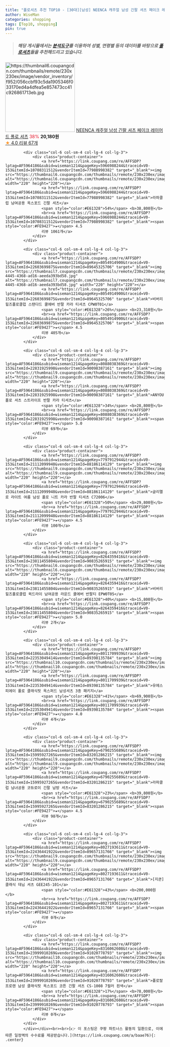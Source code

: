 ```yaml
---
title: "폴로셔츠 추천 TOP10 - [30대][남성] NEENCA 캐주얼 남성 긴팔 셔츠 페이크 레이어드 폴로 셔츠"
author: WiseMan
categories: shopping
tags: [Top10, shopping]
pin: true
---
```


> ##### 해당 게시물에서는 [**분석도구**](https://itemscout.io/)를 이용하여 **성별**, **연령별** 등의 데이터를 바탕으로 [**폴로셔츠**](https://link.coupang.com/a/baae76)들을 추천해드리고 있습니다.
<div class="container"><div class="row">
            <div class="col-6 col-sm-4 col-lg-4 col-lg-3">
                <div class="product-container">
                    <a href="https://link.coupang.com/re/AFFSDP?lptag=AF5964186&subid=wiseman1214&pageKey=6888368629&traceid=V0-153&itemId=16529344641&vendorItemId=83716267715" target="_blank"><img src="https://thumbnail6.coupangcdn.com/thumbnails/remote/230x230ex/image/vendor_inventory/f952/056ccbf93c5da1905346f033170ed4a4dfea5e857473cc41c926861713eb.jpg" alt="https://thumbnail6.coupangcdn.com/thumbnails/remote/230x230ex/image/vendor_inventory/f952/056ccbf93c5da1905346f033170ed4a4dfea5e857473cc41c926861713eb.jpg" width="220" height="220"></a>
                    <a href="https://link.coupang.com/re/AFFSDP?lptag=AF5964186&subid=wiseman1214&pageKey=6888368629&traceid=V0-153&itemId=16529344641&vendorItemId=83716267715" target="_blank">NEENCA 캐주얼 남성 긴팔 셔츠 페이크 레이어드 폴로 셔츠</a>
                    <span style="color:#E61328">38%</span> <b>20,180원</b>
                    <br><a href="https://link.coupang.com/re/AFFSDP?lptag=AF5964186&subid=wiseman1214&pageKey=6888368629&traceid=V0-153&itemId=16529344641&vendorItemId=83716267715" target="_blank"><span style="color:#FE9427">★</span> 4.0
                    리뷰 67개</a>
                </div>
            </div>
            
            <div class="col-6 col-sm-4 col-lg-4 col-lg-3">
                <div class="product-container">
                    <a href="https://link.coupang.com/re/AFFSDP?lptag=AF5964186&subid=wiseman1214&pageKey=5966988244&traceid=V0-153&itemId=10708311512&vendorItemId=77988998382" target="_blank"><img src="https://thumbnail6.coupangcdn.com/thumbnails/remote/230x230ex/image/vendor_inventory/b3c9/bed506c46c6faa768949ea85a8e9ae43ab03e4498aa3461b255c423a4b32.jpg" alt="https://thumbnail6.coupangcdn.com/thumbnails/remote/230x230ex/image/vendor_inventory/b3c9/bed506c46c6faa768949ea85a8e9ae43ab03e4498aa3461b255c423a4b32.jpg" width="220" height="220"></a>
                    <a href="https://link.coupang.com/re/AFFSDP?lptag=AF5964186&subid=wiseman1214&pageKey=5966988244&traceid=V0-153&itemId=10708311512&vendorItemId=77988998382" target="_blank">라파클럽 남여공용 옥스포드 긴팔 셔츠</a>
                    <span style="color:#E61328">54%</span> <b>38,800원</b>
                    <br><a href="https://link.coupang.com/re/AFFSDP?lptag=AF5964186&subid=wiseman1214&pageKey=5966988244&traceid=V0-153&itemId=10708311512&vendorItemId=77988998382" target="_blank"><span style="color:#FE9427">★</span> 4.5
                    리뷰 1061개</a>
                </div>
            </div>
            
            <div class="col-6 col-sm-4 col-lg-4 col-lg-3">
                <div class="product-container">
                    <a href="https://link.coupang.com/re/AFFSDP?lptag=AF5964186&subid=wiseman1214&pageKey=8054914900&traceid=V0-153&itemId=22603699875&vendorItemId=89645325706" target="_blank"><img src="https://thumbnail7.coupangcdn.com/thumbnails/remote/230x230ex/image/retail/images/2024/04/24/18/5/c839f629-4445-4368-ad16-aeeda393bd58.jpg" alt="https://thumbnail7.coupangcdn.com/thumbnails/remote/230x230ex/image/retail/images/2024/04/24/18/5/c839f629-4445-4368-ad16-aeeda393bd58.jpg" width="220" height="220"></a>
                    <a href="https://link.coupang.com/re/AFFSDP?lptag=AF5964186&subid=wiseman1214&pageKey=8054914900&traceid=V0-153&itemId=22603699875&vendorItemId=89645325706" target="_blank">비버리힐즈폴로클럽 스탠다드 쿨에버 반팔 카라 티셔츠 CPW0T01</a>
                    <span style="color:#E61328">26%</span> <b>23,310원</b>
                    <br><a href="https://link.coupang.com/re/AFFSDP?lptag=AF5964186&subid=wiseman1214&pageKey=8054914900&traceid=V0-153&itemId=22603699875&vendorItemId=89645325706" target="_blank"><span style="color:#FE9427">★</span> 4.5
                    리뷰 405개</a>
                </div>
            </div>
            
            <div class="col-6 col-sm-4 col-lg-4 col-lg-3">
                <div class="product-container">
                    <a href="https://link.coupang.com/re/AFFSDP?lptag=AF5964186&subid=wiseman1214&pageKey=8088038369&traceid=V0-153&itemId=22831925998&vendorItemId=90098387161" target="_blank"><img src="https://thumbnail9.coupangcdn.com/thumbnails/remote/230x230ex/image/vendor_inventory/25b5/de54367bd6e76c3ba7f8f24a81b0feca1a40614fa8569ab569ce4dfe5b7d.jpg" alt="https://thumbnail9.coupangcdn.com/thumbnails/remote/230x230ex/image/vendor_inventory/25b5/de54367bd6e76c3ba7f8f24a81b0feca1a40614fa8569ab569ce4dfe5b7d.jpg" width="220" height="220"></a>
                    <a href="https://link.coupang.com/re/AFFSDP?lptag=AF5964186&subid=wiseman1214&pageKey=8088038369&traceid=V0-153&itemId=22831925998&vendorItemId=90098387161" target="_blank">ANYOU 폴로 셔츠 스트라이프 반팔 카라 티셔츠</a>
                    <span style="color:#E61328">34%</span> <b>28,800원</b>
                    <br><a href="https://link.coupang.com/re/AFFSDP?lptag=AF5964186&subid=wiseman1214&pageKey=8088038369&traceid=V0-153&itemId=22831925998&vendorItemId=90098387161" target="_blank"><span style="color:#FE9427">★</span> 5.0
                    리뷰 69개</a>
                </div>
            </div>
            
            <div class="col-6 col-sm-4 col-lg-4 col-lg-3">
                <div class="product-container">
                    <a href="https://link.coupang.com/re/AFFSDP?lptag=AF5964186&subid=wiseman1214&pageKey=7797912944&traceid=V0-153&itemId=21112099940&vendorItemId=88186114129" target="_blank"><img src="https://thumbnail9.coupangcdn.com/thumbnails/remote/230x230ex/image/vendor_inventory/6b32/bdf955b3c142b04f49b062e026b41f1325c85a30d98969a44454cd771ba9.jpg" alt="https://thumbnail9.coupangcdn.com/thumbnails/remote/230x230ex/image/vendor_inventory/6b32/bdf955b3c142b04f49b062e026b41f1325c85a30d98969a44454cd771ba9.jpg" width="220" height="220"></a>
                    <a href="https://link.coupang.com/re/AFFSDP?lptag=AF5964186&subid=wiseman1214&pageKey=7797912944&traceid=V0-153&itemId=21112099940&vendorItemId=88186114129" target="_blank">글리멜로 라이트 여름 남성 폴로 니트 카라 반팔 티셔츠 C72006</a>
                    <span style="color:#E61328">50%</span> <b>29,800원</b>
                    <br><a href="https://link.coupang.com/re/AFFSDP?lptag=AF5964186&subid=wiseman1214&pageKey=7797912944&traceid=V0-153&itemId=21112099940&vendorItemId=88186114129" target="_blank"><span style="color:#FE9427">★</span> 4.5
                    리뷰 100개</a>
                </div>
            </div>
            
            <div class="col-6 col-sm-4 col-lg-4 col-lg-3">
                <div class="product-container">
                    <a href="https://link.coupang.com/re/AFFSDP?lptag=AF5964186&subid=wiseman1214&pageKey=8264359416&traceid=V0-153&itemId=23811455804&vendorItemId=90835265915" target="_blank"><img src="https://thumbnail6.coupangcdn.com/thumbnails/remote/230x230ex/image/vendor_inventory/bd66/b70b40c789496d64d4e1d49691b9a603c0afd35af4f83fae9f452c1edf50.jpg" alt="https://thumbnail6.coupangcdn.com/thumbnails/remote/230x230ex/image/vendor_inventory/bd66/b70b40c789496d64d4e1d49691b9a603c0afd35af4f83fae9f452c1edf50.jpg" width="220" height="220"></a>
                    <a href="https://link.coupang.com/re/AFFSDP?lptag=AF5964186&subid=wiseman1214&pageKey=8264359416&traceid=V0-153&itemId=23811455804&vendorItemId=90835265915" target="_blank">비버리힐즈폴로클럽 퀵드라이 남여공용 라운드 쿨에버 반팔티 EPW0T05</a>
                    <span style="color:#E61328">40%</span> <b>15,800원</b>
                    <br><a href="https://link.coupang.com/re/AFFSDP?lptag=AF5964186&subid=wiseman1214&pageKey=8264359416&traceid=V0-153&itemId=23811455804&vendorItemId=90835265915" target="_blank"><span style="color:#FE9427">★</span> 5.0
                    리뷰 2개</a>
                </div>
            </div>
            
            <div class="col-6 col-sm-4 col-lg-4 col-lg-3">
                <div class="product-container">
                    <a href="https://link.coupang.com/re/AFFSDP?lptag=AF5964186&subid=wiseman1214&pageKey=8011709939&traceid=V0-153&itemId=22353049414&vendorItemId=89398135784" target="_blank"><img src="https://thumbnail10.coupangcdn.com/thumbnails/remote/230x230ex/image/vendor_inventory/4e92/51b3513479f25e5e5d44fac7e176b95970e99a1c912c958bb0bdd88c9e07.jpg" alt="https://thumbnail10.coupangcdn.com/thumbnails/remote/230x230ex/image/vendor_inventory/4e92/51b3513479f25e5e5d44fac7e176b95970e99a1c912c958bb0bdd88c9e07.jpg" width="220" height="220"></a>
                    <a href="https://link.coupang.com/re/AFFSDP?lptag=AF5964186&subid=wiseman1214&pageKey=8011709939&traceid=V0-153&itemId=22353049414&vendorItemId=89398135784" target="_blank">유에스피에이 폴로 클래식핏 옥스퍼드 남성셔츠 3종 패키지</a>
                    <span style="color:#E61328">41%</span> <b>69,900원</b>
                    <br><a href="https://link.coupang.com/re/AFFSDP?lptag=AF5964186&subid=wiseman1214&pageKey=8011709939&traceid=V0-153&itemId=22353049414&vendorItemId=89398135784" target="_blank"><span style="color:#FE9427">★</span> 4.0
                    리뷰 4개</a>
                </div>
            </div>
            
            <div class="col-6 col-sm-4 col-lg-4 col-lg-3">
                <div class="product-container">
                    <a href="https://link.coupang.com/re/AFFSDP?lptag=AF5964186&subid=wiseman1214&pageKey=6790255689&traceid=V0-153&itemId=15995927265&vendorItemId=83201286215" target="_blank"><img src="https://thumbnail9.coupangcdn.com/thumbnails/remote/230x230ex/image/vendor_inventory/9f1a/5f668dd5e902b3e96482be77cbd2b187a77b4ec74035a95f2f6236dfb04d.jpg" alt="https://thumbnail9.coupangcdn.com/thumbnails/remote/230x230ex/image/vendor_inventory/9f1a/5f668dd5e902b3e96482be77cbd2b187a77b4ec74035a95f2f6236dfb04d.jpg" width="220" height="220"></a>
                    <a href="https://link.coupang.com/re/AFFSDP?lptag=AF5964186&subid=wiseman1214&pageKey=6790255689&traceid=V0-153&itemId=15995927265&vendorItemId=83201286215" target="_blank">라파클럽 남녀공용 코듀로이 긴팔 남방 셔츠</a>
                    <span style="color:#E61328">23%</span> <b>39,800원</b>
                    <br><a href="https://link.coupang.com/re/AFFSDP?lptag=AF5964186&subid=wiseman1214&pageKey=6790255689&traceid=V0-153&itemId=15995927265&vendorItemId=83201286215" target="_blank"><span style="color:#FE9427">★</span> 4.5
                    리뷰 98개</a>
                </div>
            </div>
            
            <div class="col-6 col-sm-4 col-lg-4 col-lg-3">
                <div class="product-container">
                    <a href="https://link.coupang.com/re/AFFSDP?lptag=AF5964186&subid=wiseman1214&pageKey=8027193611&traceid=V0-153&itemId=22436441922&vendorItemId=89657131766" target="_blank"><img src="https://thumbnail9.coupangcdn.com/thumbnails/remote/230x230ex/image/vendor_inventory/b86a/1826cf0127d7deade85421336071edb122ea94d572a9d4e471f98150f9ae.jpg" alt="https://thumbnail9.coupangcdn.com/thumbnails/remote/230x230ex/image/vendor_inventory/b86a/1826cf0127d7deade85421336071edb122ea94d572a9d4e471f98150f9ae.jpg" width="220" height="220"></a>
                    <a href="https://link.coupang.com/re/AFFSDP?lptag=AF5964186&subid=wiseman1214&pageKey=8027193611&traceid=V0-153&itemId=22436441922&vendorItemId=89657131766" target="_blank">[지쿤]클래식 데님 셔츠 GEE245-101</a>
                    <span style="color:#E61328">43%</span> <b>200,000원</b>
                    <br><a href="https://link.coupang.com/re/AFFSDP?lptag=AF5964186&subid=wiseman1214&pageKey=8027193611&traceid=V0-153&itemId=22436441922&vendorItemId=89657131766" target="_blank"><span style="color:#FE9427">★</span> 
                    리뷰 0개</a>
                </div>
            </div>
            
            <div class="col-6 col-sm-4 col-lg-4 col-lg-3">
                <div class="product-container">
                    <a href="https://link.coupang.com/re/AFFSDP?lptag=AF5964186&subid=wiseman1214&pageKey=8316062608&traceid=V0-153&itemId=23999910269&vendorItemId=91020778793" target="_blank"><img src="https://thumbnail10.coupangcdn.com/thumbnails/remote/230x230ex/image/vendor_inventory/7fc7/12d88b2c8f71bcf5ec739cb5d485d35fc190999e3f9dd5e5a47bc77c8142.jpg" alt="https://thumbnail10.coupangcdn.com/thumbnails/remote/230x230ex/image/vendor_inventory/7fc7/12d88b2c8f71bcf5ec739cb5d485d35fc190999e3f9dd5e5a47bc77c8142.jpg" width="220" height="220"></a>
                    <a href="https://link.coupang.com/re/AFFSDP?lptag=AF5964186&subid=wiseman1214&pageKey=8316062608&traceid=V0-153&itemId=23999910269&vendorItemId=91020778793" target="_blank">폴로랄프로렌 남성 클래식핏 옥스포드 코튼 긴팔 셔츠 CS-1008 7컬러 흰색</a>
                    <span style="color:#E61328">17%</span> <b>78,000원</b>
                    <br><a href="https://link.coupang.com/re/AFFSDP?lptag=AF5964186&subid=wiseman1214&pageKey=8316062608&traceid=V0-153&itemId=23999910269&vendorItemId=91020778793" target="_blank"><span style="color:#FE9427">★</span> 
                    리뷰 0개</a>
                </div>
            </div>
            </div></div><br><br>[👉 이 포스팅은 쿠팡 파트너스 활동의 일환으로, 이에 따른 일정액의 수수료를 제공받습니다.](https://link.coupang.com/a/baae76){: .center}